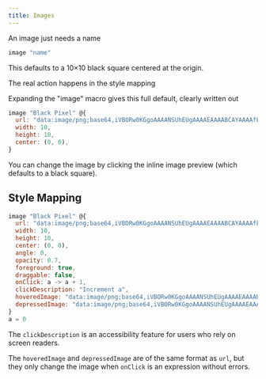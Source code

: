 ```yaml
---
title: Images
---
```


An image just needs a name

```js
image "name"
```

This defaults to a 10×10 black square centered at the origin.

The real action happens in the style mapping

Expanding the "image" macro gives this full default, clearly written out

```js
image "Black Pixel" @{
  url: "data:image/png;base64,iVBORw0KGgoAAAANSUhEUgAAAAEAAAABCAYAAAAfFcSJAAAAAXNSR0IArs4c6QAAAA1JREFUGFdjYGBg+A8AAQQBAHAgZQsAAAAASUVORK5CYII=",
  width: 10,
  height: 10,
  center: (0, 0),
}
```

You can change the image by clicking the inline image preview (which defaults to a black square).

## Style Mapping

```js
image "Black Pixel" @{
  url: "data:image/png;base64,iVBORw0KGgoAAAANSUhEUgAAAAEAAAABCAYAAAAfFcSJAAAAAXNSR0IArs4c6QAAAA1JREFUGFdjYGBg+A8AAQQBAHAgZQsAAAAASUVORK5CYII=",
  width: 10,
  height: 10,
  center: (0, 0),
  angle: 0,
  opacity: 0.7,
  foreground: true,
  draggable: false,
  onClick: a -> a + 1,
  clickDescription: "Increment a",
  hoveredImage: "data:image/png;base64,iVBORw0KGgoAAAANSUhEUgAAAAEAAAABCAYAAAAfFcSJAAAAAXNSR0IArs4c6QAAAA1JREFUGFdj0C+68x8ABM4CfceOo7cAAAAASUVORK5CYII=",
  depressedImage: "data:image/png;base64,iVBORw0KGgoAAAANSUhEUgAAAAEAAAABCAYAAAAfFcSJAAAAAXNSR0IArs4c6QAAAA1JREFUGFdjsOhx+w8ABBQCCpNFiqIAAAAASUVORK5CYII=",
}
a = 0
```

The `clickDescription` is an accessibility feature for users who rely on screen readers.

The `hoveredImage` and `depressedImage` are of the same format as `url`, but they only change the image when `onClick` is an expression without errors.
